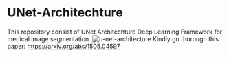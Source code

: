 # UNet-Architechture
This repository consist of UNet Architechture Deep Learning Framework for medical image segmentation.
![u-net-architecture](https://user-images.githubusercontent.com/45557871/148526025-2e7b45d2-3934-43eb-9023-3abb87abf308.png)
Kindly go thorough this paper: https://arxiv.org/abs/1505.04597
